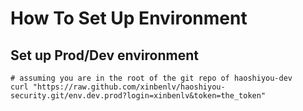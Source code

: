 # How To Set Up Environment

## Set up Prod/Dev environment
```shell
# assuming you are in the root of the git repo of haoshiyou-dev
curl "https://raw.github.com/xinbenlv/haoshiyou-security.git/env.dev.prod?login=xinbenlv&token=the_token"

```
